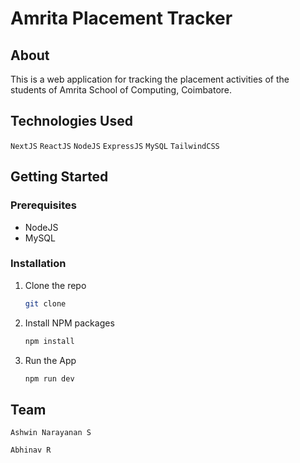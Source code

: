 # Amrita Placement Tracker

## About

This is a web application for tracking the placement activities of the students of Amrita School of Computing, Coimbatore.

## Technologies Used

`NextJS` `ReactJS` `NodeJS` `ExpressJS` `MySQL` `TailwindCSS`

## Getting Started

### Prerequisites

- NodeJS
- MySQL

### Installation

1. Clone the repo
   ```sh
   git clone
    ```

2. Install NPM packages
    ```sh
    npm install
    ```

3. Run the App
    ```sh
    npm run dev
    ```

## Team

`Ashwin Narayanan S`

`Abhinav R`

